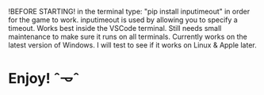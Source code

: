 !BEFORE STARTING! in the terminal type: "pip install inputimeout" in order for the game to work.
inputimeout is used by allowing you to specify a timeout.
Works best inside the VSCode terminal.
Still needs small maintenance to make sure it runs on all terminals. 
Currently works on the latest version of Windows. I will test to see if it works on Linux & Apple later.
# Enjoy! ˆ𐃷ˆ
